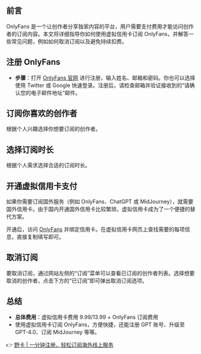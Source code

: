 ## 前言

OnlyFans 是一个让创作者分享独家内容的平台，用户需要支付费用才能访问创作者的订阅内容。本文将详细指导你如何使用虚拟信用卡订阅 OnlyFans，并解答一些常见问题，例如如何取消订阅以及避免持续扣费。

## 注册 OnlyFans

- **步骤**：打开 [OnlyFans 官网](https://onlyfans.com/) 进行注册，输入姓名、邮箱和密码。你也可以选择使用 Twitter 或 Google 快速登录。注册后，请检查邮箱并验证接收到的“请确认您的电子邮件地址”邮件。

## 订阅你喜欢的创作者

根据个人兴趣选择你想要订阅的创作者。

## 选择订阅时长

根据个人需求选择合适的订阅时长。

## 开通虚拟信用卡支付

如果你需要订阅国外服务（例如 OnlyFans、ChatGPT 或 MidJourney），就需要国外信用卡。由于国内开通国外信用卡比较繁琐，虚拟信用卡成为了一个便捷的替代方案。

开通后，访问 [OnlyFans](https://onlyfans.com/my/payments/add_card) 并绑定信用卡。在虚拟信用卡网页上查找需要的每项信息，直接复制填写即可。

## 取消订阅

要取消订阅，通过网站左侧的“订阅”菜单可以查看已订阅的创作者列表。选择想要取消的创作者，点击下方的“已订阅”即可弹出取消订阅选项。

## 总结

- **总体费用**：虚拟信用卡费用 $9.99/$13.99 + OnlyFans 订阅费用
- 使用虚拟信用卡订阅 OnlyFans，方便快捷，还能注册 GPT 账号、升级至 GPT-4.0、订阅 MidJourney 等等。 

👉 [野卡 | 一分钟注册，轻松订阅海外线上服务](https://bit.ly/bewildcard)